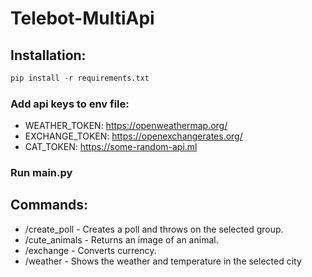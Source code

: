 # Telebot-MultiApi

## Installation:  

```python
pip install -r requirements.txt
```  
### Add api keys to env file:
- WEATHER_TOKEN: https://openweathermap.org/
- EXCHANGE_TOKEN: https://openexchangerates.org/
- CAT_TOKEN: https://some-random-api.ml 

### Run main.py  
## Commands:  
- /create_poll - Creates a poll and throws on the selected group.
- /cute_animals - Returns an image of an animal.
- /exchange - Converts currency.
- /weather - Shows the weather and temperature in the selected city
